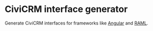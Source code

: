 # CiviCRM interface generator

Generate CiviCRM interfaces for frameworks like [Angular](https://angular.io) and [RAML](https://raml.org/).
